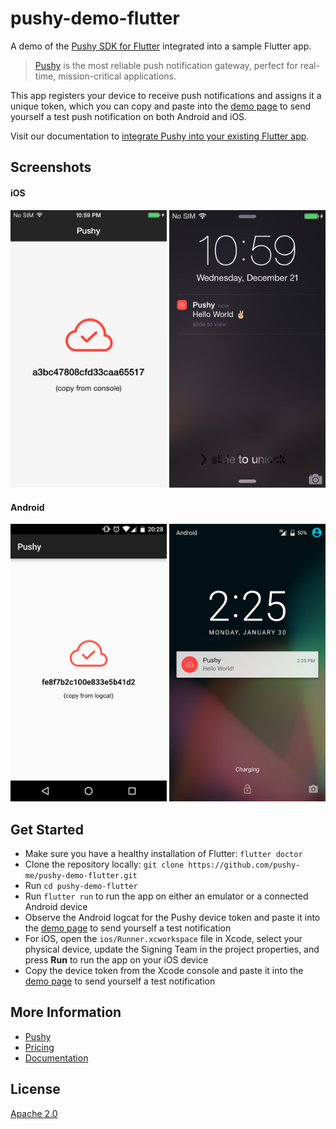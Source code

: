 # pushy-demo-flutter

A demo of the [Pushy SDK for Flutter](https://github.com/pushy-me/pushy-flutter) integrated into a sample Flutter app.

> [Pushy](https://pushy.me/) is the most reliable push notification gateway, perfect for real-time, mission-critical applications.

This app registers your device to receive push notifications and assigns it a unique token, which you can copy and paste into the [demo page](https://pushy.me/docs/resources/demo) to send yourself a test push notification on both Android and iOS.

Visit our documentation to [integrate Pushy into your existing Flutter app](https://pushy.me/docs/additional-platforms/flutter).

## Screenshots

#### iOS

<img src="assets/screenshots/1.png" width="250"> <img src="assets/screenshots/2.png" width="250"> 

#### Android

<img src="assets/screenshots/3.png" width="250"> <img src="assets/screenshots/4.png" width="250">

## Get Started

* Make sure you have a healthy installation of Flutter: `flutter doctor`
* Clone the repository locally: `git clone https://github.com/pushy-me/pushy-demo-flutter.git`
* Run `cd pushy-demo-flutter`
* Run `flutter run` to run the app on either an emulator or a connected Android device
* Observe the Android logcat for the Pushy device token and paste it into the [demo page](https://pushy.me/docs/resources/demo) to send yourself a test notification
* For iOS, open the `ios/Runner.xcworkspace` file in Xcode, select your physical device, update the Signing Team in the project properties, and press **Run** to run the app on your iOS device
* Copy the device token from the Xcode console and paste it into the [demo page](https://pushy.me/docs/resources/demo) to send yourself a test notification

## More Information

* [Pushy](https://pushy.me/)
* [Pricing](https://pushy.me/pricing)
* [Documentation](https://pushy.me/docs)

## License

[Apache 2.0](LICENSE)
